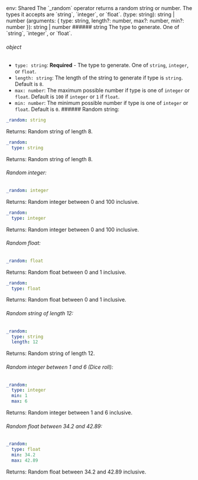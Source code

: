 <TITLE>_random</TITLE>
<METADATA>env: Shared</METADATA>
<DESCRIPTION>The `_random` operator returns a random string or number. The types it accepts are `string`, `integer`, or `float`.</DESCRIPTION>
<USAGE>(type: string): string | number
(arguments: {
  type: string,
  length?: number,
  max?: number,
  min?: number
}): string | number
###### string
The type to generate. One of `string`, `integer`, or `float`.

###### object

- `type: string`: **Required** - The type to generate. One of `string`, `integer`, or `float`.
- `length: string`: The length of the string to generate if type is `string`. Default is `8`.
- `max: number`: The maximum possible number if type is one of `integer` or `float`. Default is `100` if `integer` or `1` if `float`.
- `min: number`: The minimum possible number if type is one of `integer` or `float`. Default is `0`.</USAGE>
  <EXAMPLES>###### Random string:

```yaml
_random: string
```

Returns: Random string of length 8.

```yaml
_random:
  type: string
```

Returns: Random string of length 8.

###### Random integer:

```yaml
_random: integer
```

Returns: Random integer between 0 and 100 inclusive.

```yaml
_random:
  type: integer
```

Returns: Random integer between 0 and 100 inclusive.

###### Random float:

```yaml
_random: float
```

Returns: Random float between 0 and 1 inclusive.

```yaml
_random:
  type: float
```

Returns: Random float between 0 and 1 inclusive.

###### Random string of length 12:

```yaml
_random:
  type: string
  length: 12
```

Returns: Random string of length 12.

###### Random integer between 1 and 6 (Dice roll):

```yaml
_random:
  type: integer
  min: 1
  max: 6
```

Returns: Random integer between 1 and 6 inclusive.

###### Random float between 34.2 and 42.89:

```yaml
_random:
  type: float
  min: 34.2
  max: 42.89
```

Returns: Random float between 34.2 and 42.89 inclusive.</EXAMPLES>

